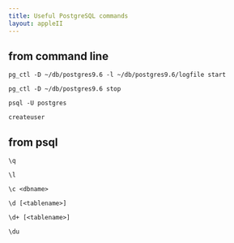```yaml
---
title: Useful PostgreSQL commands
layout: appleII
---
```


from command line
-----------------

`pg_ctl -D ~/db/postgres9.6 -l ~/db/postgres9.6/logfile start`

`pg_ctl -D ~/db/postgres9.6 stop`

`psql -U postgres`

`createuser`

from psql
---------

`\q`

`\l`

`\c <dbname>`

`\d [<tablename>]`

`\d+ [<tablename>]`

`\du`
